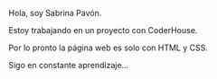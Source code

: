 Hola, soy Sabrina Pavón.

Estoy trabajando en un proyecto con CoderHouse.

Por lo pronto la página web es solo con HTML y CSS.

Sigo en constante aprendizaje...
